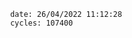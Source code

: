 

                date: 26/04/2022 11:12:28
                cycles: 107400

                         